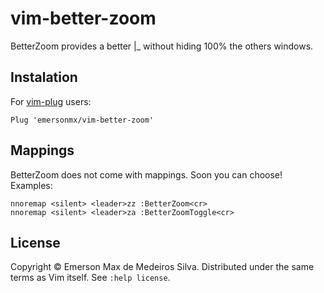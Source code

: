 # vim-better-zoom

BetterZoom provides a better <C-w>|<C-w>_ without hiding 100% the others
windows.

## Instalation

For [vim-plug](https://github.com/junegunn/vim-plug) users:

  ```vim
  Plug 'emersonmx/vim-better-zoom'
  ```

## Mappings

BetterZoom does not come with mappings. Soon you can choose! Examples:

  ```vim
  nnoremap <silent> <leader>zz :BetterZoom<cr>
  nnoremap <silent> <leader>za :BetterZoomToggle<cr>
  ```

## License

Copyright © Emerson Max de Medeiros Silva. Distributed under the same terms as Vim itself.
See `:help license`.

